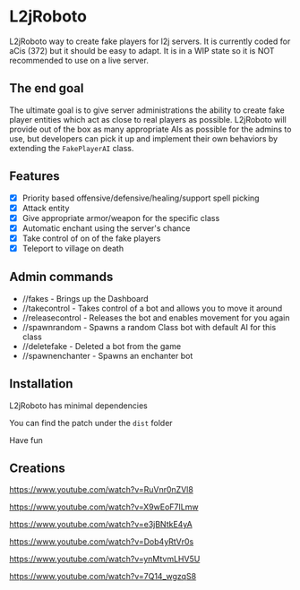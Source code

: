 # L2jRoboto

L2jRoboto way to create fake players for l2j servers. It is currently coded for aCis (372) but it should be easy to adapt.
It is in a WIP state so it is NOT recommended to use on a live server.

## The end goal
The ultimate goal is to give server administrations the ability to create fake player entities which act as close to real players as possible.
L2jRoboto will provide out of the box as many appropriate AIs as possible for the admins to use, but developers can pick it up and implement their own behaviors by extending the `FakePlayerAI` class.

## Features
- [x] Priority based offensive/defensive/healing/support spell picking
- [x] Attack entity
- [x] Give appropriate armor/weapon for the specific class
- [x] Automatic enchant using the server's chance
- [x] Take control of on of the fake players
- [x] Teleport to village on death
  
## Admin commands
  * //fakes - Brings up the Dashboard
  * //takecontrol - Takes control of a bot and allows you to move it around
  * //releasecontrol - Releases the bot and enables movement for you again
  * //spawnrandom - Spawns a random Class bot with default AI for this class
  * //deletefake - Deleted a bot from the game
  * //spawnenchanter - Spawns an enchanter bot

## Installation

L2jRoboto has minimal dependencies

You can find the patch under the `dist` folder

Have fun

## Creations
https://www.youtube.com/watch?v=RuVnr0nZVl8

https://www.youtube.com/watch?v=X9wEoF7ILmw

https://www.youtube.com/watch?v=e3jBNtkE4yA

https://www.youtube.com/watch?v=Dob4yRtVr0s

https://www.youtube.com/watch?v=ynMtvmLHV5U

https://www.youtube.com/watch?v=7Q14_wgzqS8
